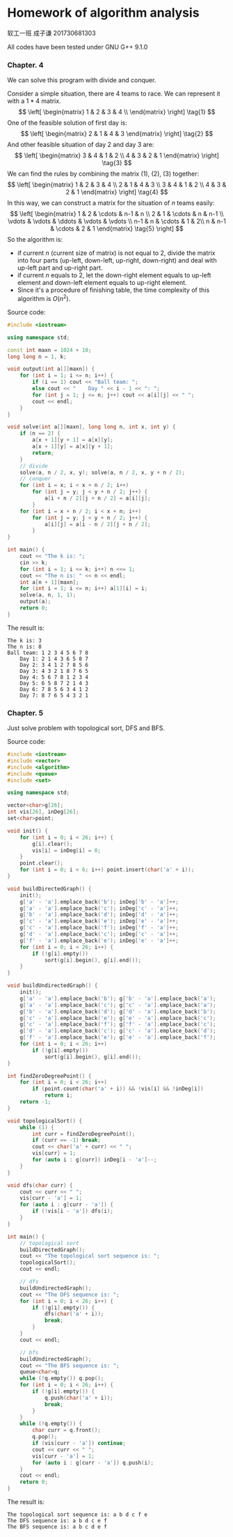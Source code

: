 # Homework of algorithm analysis

软工一班 成子谦 201730681303

All codes have been tested under GNU G++ 9.1.0

### Chapter. 4

We can solve this program with divide and conquer.  

Consider a simple situation, there are $4$ teams to race. We can represent it with a $1*4$ matrix.
$$
\left[
        \begin{matrix}
            1 & 2 & 3 & 4 \\
        \end{matrix}
    \right] \tag{1}
$$
One of the feasible solution of first day is:
$$
\left[
        \begin{matrix}
            2 & 1 & 4 & 3
        \end{matrix}
    \right] \tag{2}
$$
And other feasible situation of day $2$ and day $3$ are:
$$
\left[
        \begin{matrix}
            3 & 4 & 1 & 2 \\
            4 & 3 & 2 & 1
        \end{matrix}
    \right] \tag{3}
$$
We can find the rules by combining the matrix $(1)$, $(2)$, $(3)$ together:
$$
\left[
        \begin{matrix}
            1 & 2 & 3 & 4 \\
            2 & 1 & 4 & 3 \\
            3 & 4 & 1 & 2 \\
            4 & 3 & 2 & 1
        \end{matrix}
    \right] \tag{4}
$$
In this way, we can construct a matrix for the situation of $n$ teams easily:
$$
\left[
        \begin{matrix}
            1 & 2 & \cdots & n-1 & n \\
            2 & 1 & \cdots & n & n-1 \\
            \vdots & \vdots & \ddots & \vdots & \vdots \\
            n-1 & n & \cdots & 1 & 2\\
            n & n-1 & \cdots & 2 & 1 
        \end{matrix} \tag{5}
    \right]
$$
So the algorithm is:

- if current $n$ (current size of matrix) is not equal to $2$, divide the matrix into four parts (up-left, down-left, up-right, down-right) and deal with up-left part and up-right part.
- if current $n$ equals to $2$, let the down-right element equals to up-left element and down-left element equals to up-right element.
- Since it's a procedure of finishing table, the time complexity of this algorithm is $O(n^2)$.

Source code:

```c++
#include <iostream>

using namespace std;

const int maxn = 1024 + 10;
long long n = 1, k;

void output(int a[][maxn]) {
    for (int i = 1; i <= n; i++) {
        if (i == 1) cout << "Ball team: ";
        else cout << "    Day " << i - 1 << ": ";
        for (int j = 1; j <= n; j++) cout << a[i][j] << " ";
        cout << endl;
    }
}

void solve(int a[][maxn], long long n, int x, int y) {
    if (n == 2) {
        a[x + 1][y + 1] = a[x][y];
        a[x + 1][y] = a[x][y + 1];
        return;
    }
    // divide
    solve(a, n / 2, x, y); solve(a, n / 2, x, y + n / 2);
    // conquer
    for (int i = x; i < x + n / 2; i++)
        for (int j = y; j < y + n / 2; j++) {
            a[i + n / 2][j + n / 2] = a[i][j];
        }
    for (int i = x + n / 2; i < x + n; i++)
        for (int j = y; j < y + n / 2; j++) {
            a[i][j] = a[i - n / 2][j + n / 2];
        }
}

int main() {
    cout << "The k is: ";
    cin >> k;
    for (int i = 1; i <= k; i++) n <<= 1;
    cout << "The n is: " << n << endl;
    int a[n + 1][maxn];
    for (int i = 1; i <= n; i++) a[1][i] = i;
    solve(a, n, 1, 1);
    output(a);
    return 0;
}
```

The result is:

```
The k is: 3
The n is: 8
Ball team: 1 2 3 4 5 6 7 8 
    Day 1: 2 1 4 3 6 5 8 7 
    Day 2: 3 4 1 2 7 8 5 6 
    Day 3: 4 3 2 1 8 7 6 5 
    Day 4: 5 6 7 8 1 2 3 4 
    Day 5: 6 5 8 7 2 1 4 3 
    Day 6: 7 8 5 6 3 4 1 2 
    Day 7: 8 7 6 5 4 3 2 1
```

### Chapter. 5

Just solve problem with topological sort, DFS and BFS.

Source code:

```c++
#include <iostream>
#include <vector>
#include <algorithm>
#include <queue>
#include <set>

using namespace std;

vector<char>g[26];
int vis[26], inDeg[26];
set<char>point;

void init() {
    for (int i = 0; i < 26; i++) {
        g[i].clear();
        vis[i] = inDeg[i] = 0;
    }
    point.clear();
    for (int i = 0; i < 6; i++) point.insert(char('a' + i));
}

void buildDirectedGraph() {
    init();
    g['a' - 'a'].emplace_back('b'); inDeg['b' - 'a']++;
    g['a' - 'a'].emplace_back('c'); inDeg['c' - 'a']++;
    g['b' - 'a'].emplace_back('d'); inDeg['d' - 'a']++;
    g['c' - 'a'].emplace_back('e'); inDeg['e' - 'a']++;
    g['c' - 'a'].emplace_back('f'); inDeg['f' - 'a']++;
    g['d' - 'a'].emplace_back('c'); inDeg['c' - 'a']++;
    g['f' - 'a'].emplace_back('e'); inDeg['e' - 'a']++;
    for (int i = 0; i < 26; i++) {
        if (!g[i].empty())
            sort(g[i].begin(), g[i].end());
    }
}

void buildUndirectedGraph() {
    init();
    g['a' - 'a'].emplace_back('b'); g['b' - 'a'].emplace_back('a');
    g['a' - 'a'].emplace_back('c'); g['c' - 'a'].emplace_back('a');
    g['b' - 'a'].emplace_back('d'); g['d' - 'a'].emplace_back('b');
    g['c' - 'a'].emplace_back('e'); g['e' - 'a'].emplace_back('c');
    g['c' - 'a'].emplace_back('f'); g['f' - 'a'].emplace_back('c');
    g['d' - 'a'].emplace_back('c'); g['c' - 'a'].emplace_back('d');
    g['f' - 'a'].emplace_back('e'); g['e' - 'a'].emplace_back('f');
    for (int i = 0; i < 26; i++)
        if (!g[i].empty())
            sort(g[i].begin(), g[i].end());
}

int findZeroDegreePoint() {
    for (int i = 0; i < 26; i++)
        if (point.count(char('a' + i)) && !vis[i] && !inDeg[i])
            return i;
    return -1;
}

void topologicalSort() {
    while (1) {
        int curr = findZeroDegreePoint();
        if (curr == -1) break;
        cout << char('a' + curr) << " ";
        vis[curr] = 1;
        for (auto i : g[curr]) inDeg[i - 'a']--;
    }
}

void dfs(char curr) {
    cout << curr << " ";
    vis[curr - 'a'] = 1;
    for (auto i : g[curr - 'a']) {
        if (!vis[i - 'a']) dfs(i);
    }
}

int main() {
    // topological sort
    buildDirectedGraph();
    cout << "The topological sort sequence is: ";
    topologicalSort();
    cout << endl;

    // dfs
    buildUndirectedGraph();
    cout << "The DFS sequence is: ";
    for (int i = 0; i < 26; i++) {
        if (!g[i].empty()) {
            dfs(char('a' + i));
            break;
        }
    }
    cout << endl;

    // bfs
    buildUndirectedGraph();
    cout << "The BFS sequence is: ";
    queue<char>q;
    while (!q.empty()) q.pop();
    for (int i = 0; i < 26; i++) {
        if (!g[i].empty()) {
            q.push(char('a' + i));
            break;
        }
    }
    while (!q.empty()) {
        char curr = q.front();
        q.pop();
        if (vis[curr - 'a']) continue;
        cout << curr << " ";
        vis[curr - 'a'] = 1;
        for (auto i : g[curr - 'a']) q.push(i);
    }
    cout << endl;
    return 0;
}
```

The result is:

```
The topological sort sequence is: a b d c f e 
The DFS sequence is: a b d c e f 
The BFS sequence is: a b c d e f
```

